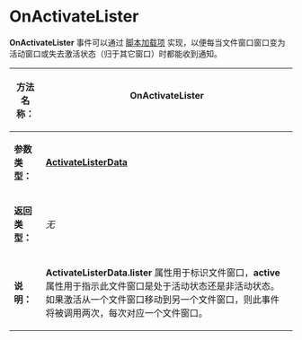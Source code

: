 # OnActivateLister

**OnActivateLister** 事件可以通过 [脚本加载项](/Manual/scripting/script_add-ins/README.zh.md) 实现，以便每当文件窗口窗口变为活动窗口或失去激活状态（归于其它窗口）时都能收到通知。

<table>
<thead><tr><th>

**方法名称：**</th><th>
OnActivateLister
</th></tr></thead><tbody><tr><td>

**参数类型：**</td><td>

**[ActivateListerData](../scripting_objects/activatelisterdata.zh.md)**
</td></tr><tr><td>

**返回类型：**</td><td>

*无*
</td></tr><tr><td>

**说明：**</td><td>

**ActivateListerData.lister** 属性用于标识文件窗口，**active** 属性用于指示此文件窗口是处于活动状态还是非活动状态。如果激活从一个文件窗口移动到另一个文件窗口，则此事件将被调用两次，每次对应一个文件窗口。
</td></tr></tbody>
</table>